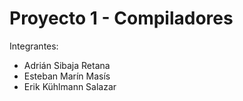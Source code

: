 # Proyecto 1 - Compiladores

Integrantes:
- Adrián Sibaja Retana
- Esteban Marín Masís
- Erik Kühlmann Salazar
